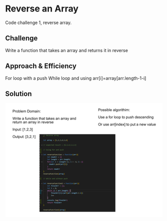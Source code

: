 # Reverse an Array
Code challenge 1, reverse array.

## Challenge
Write a function that takes an array and returns it in reverse
## Approach & Efficiency
For loop with a push 
While loop and using arr[i]=array[arr.length-1-i]
## Solution
![whiteboard](aww-board(4).png)